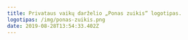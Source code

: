 ```yaml
---
title: Privataus vaikų darželio „Ponas zuikis“ logotipas.
logotipas: /img/ponas-zuikis.png
date: 2019-08-28T13:54:33.402Z
---
```


